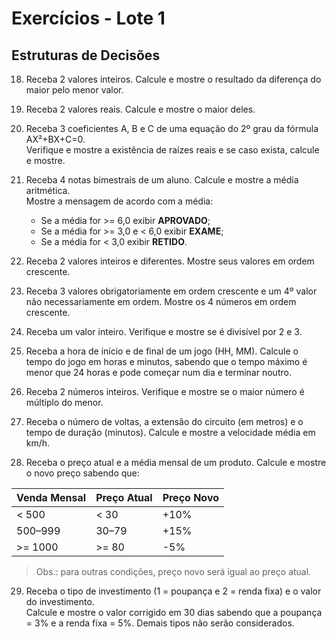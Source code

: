 # Exercícios - Lote 1
## Estruturas de Decisões

18. Receba 2 valores inteiros. Calcule e mostre o resultado da diferença do maior pelo menor valor.  

19. Receba 2 valores reais. Calcule e mostre o maior deles.  

20. Receba 3 coeficientes A, B e C de uma equação do 2º grau da fórmula AX²+BX+C=0.  
    Verifique e mostre a existência de raízes reais e se caso exista, calcule e mostre.  

21. Receba 4 notas bimestrais de um aluno. Calcule e mostre a média aritmética.  
    Mostre a mensagem de acordo com a média:  
    - Se a média for >= 6,0 exibir **APROVADO**;  
    - Se a média for >= 3,0 e < 6,0 exibir **EXAME**;  
    - Se a média for < 3,0 exibir **RETIDO**.  

22. Receba 2 valores inteiros e diferentes. Mostre seus valores em ordem crescente.  

23. Receba 3 valores obrigatoriamente em ordem crescente e um 4º valor não necessariamente em ordem. Mostre os 4 números em ordem crescente.  

24. Receba um valor inteiro. Verifique e mostre se é divisível por 2 e 3.  

25. Receba a hora de início e de final de um jogo (HH, MM). Calcule o tempo do jogo em horas e minutos, sabendo que o tempo máximo é menor que 24 horas e pode começar num dia e terminar noutro.  

26. Receba 2 números inteiros. Verifique e mostre se o maior número é múltiplo do menor.  

27. Receba o número de voltas, a extensão do circuito (em metros) e o tempo de duração (minutos). Calcule e mostre a velocidade média em km/h.  

28. Receba o preço atual e a média mensal de um produto. Calcule e mostre o novo preço sabendo que:  

| Venda Mensal | Preço Atual | Preço Novo |
|--------------|-------------|------------|
| < 500        | < 30        | +10%       |
| 500–999      | 30–79       | +15%       |
| >= 1000      | >= 80       | -5%        |  

> Obs.: para outras condições, preço novo será igual ao preço atual.  

29. Receba o tipo de investimento (1 = poupança e 2 = renda fixa) e o valor do investimento.  
    Calcule e mostre o valor corrigido em 30 dias sabendo que a poupança = 3% e a renda fixa = 5%. Demais tipos não serão considerados.  

